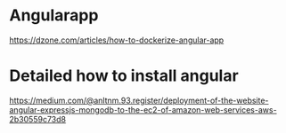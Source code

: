 # Angularapp

https://dzone.com/articles/how-to-dockerize-angular-app

# Detailed how to install angular 

https://medium.com/@anltnm.93.register/deployment-of-the-website-angular-expressjs-mongodb-to-the-ec2-of-amazon-web-services-aws-2b30559c73d8
